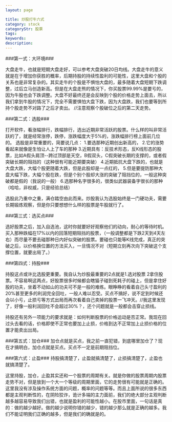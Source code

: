 ```yaml
---
layout: page

title: 炒股打牛六式
category: stock
categoryStr: 股票
tags: 
keywords: 
description: 
---
```




###第一式：大环境###

大盘走牛，也就是短期大盘走好，可以参考大盘突破20日均线。大盘走牛的意义就是在于增加你获胜的概率，后期持股的持续性盈利的可能性，这里大盘和个股的关系也是非常复杂的。其实走牛的个股是不惧怕大盘的，最多随着大盘短期下跌调整，过后立马创造新高。但是在大盘走熊的情况下，你买股票99.99%是要亏的，因为牛股也会下跌调整。大盘不好最终还是会反映到个股的价格走势上面去，所以我们拿到牛股的情况下，完全不需要惧怕大盘下跌，因为大盘跌，我们也要等到所持个股走势不对路了之后才卖出。
//注意观察个股破位之后的第二天走势。

###第二式：选股###

打开软件，看涨幅排行，跌幅排行，选出近期非常活跃的股票。什么样的叫非常活跃的了，就是经常涨停，跌停，涨跌幅度大于5%的，涨跌幅排行榜上面前几位的。
选股是非常重要的，简要说几点：
1.要选那种近期创出新高的，
2.它的涨势看起来就像是生怕让人上了车的那种
3.近期具有：反技术形态，反K线形态的股票，比如A假头肩顶--跨过顶部是天空，B假双头，C假突破长期的支撑的，或者假突破长期的阻挡的（这种很有可能近期要突破）
4.近期抵抗大盘下跌的，也就是大盘大跌，大幅个股更随着大跌，但是此股却是一点红的，
5.但是要提防那种大盘大幅下跌，大幅个股在跌，但是个别个股却大涨的突破了阻挡位的，一般这种突破都是假的（我说的一般）
6.选那种名字很多的，很类似武器装备字很长的那种（哈哈，非权威，只是经验总结）

选股此乃重中之重，满仓踏空由此而来。炒股我认为选股始终是一门硬功夫，需要长期锻炼观察，但是你只要想想什么样的股票是牛股就行了。

###第三式：选买点###

选好股票之后，加入自选池，这时你就要好好观察他们的动向，耐心的等待时机。买入那种跌幅在17%以内的回落短期阻挡的股票，（一般调整都是下跌2天到4天左右）而尽量不要去碰那种日内好似突破的股票。要碰也只能等K线完成，真正的突破之后，以价格换位置的方法买入，一旦情况不对（短期立刻再次向下突破这个支撑位置，就要出局了。）

###第四式：持股###

持股这点或许比选股更重要。我自认为炒股最重要的2点就是1.选对股票 2拿住股票。不容易啊这两点，好股票很多时候都会瞎猫子碰到死耗子的碰上，但是拿住好股的功夫，坐着不动如山的功夫可不是一般的难练。眼睁睁的看着自己头寸盈利的20%甚至更多的利润完全回吐，一般人难以忍受。买点不搞好，说不定到时候还会以小亏，止损亏等方式出局而再次看着自己卖掉的股票一飞冲天。//我这里发现了，好像一般利润回吐不会超过30%？，还个问题就是一般都会击穿止损线。

持股还有另外一项能力的要求就是：如何判断股票的价格运动是否正常。我现在回过头去看的话，价格即使不正常也要加上止损，价格到达不正常加上止损价格的位置才能卖出出局。

###第五式：加仓###
加仓点就是买点，我之前一直犯错，到底哪里加仓了？现在才搞明白，加仓点就是买点。买点不一定是前期阻挡位。

###第六式：止盈###
持股搞清楚了，止盈就搞清楚了，止损搞清楚了，止盈也就搞清楚了。


这里持股，加仓，止盈其实还和一个股票的周期有关。就是你做的股票周期内股票走势不对，但是放到一个大一个等级的周期里面，它的走势很有可能就是正确的。这里我没有涉及操作系统方面的问题，概率的问题等等。而且上面所说的很多东西都是主观判断性的，在阴险狡诈，诡计多端的主力面前，我们的绝大部分主观判断越多越容易导致我们出错，也就是盈利的可能性越小。在股市里面，一句话是真的：做的越少越好。做的越少说明你错的越少，错的越少那么就是正确的越多。我们不能证明我们正确的越多，但是我们的确就是的。


